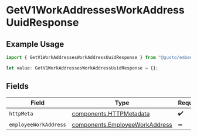 # GetV1WorkAddressesWorkAddressUuidResponse

## Example Usage

```typescript
import { GetV1WorkAddressesWorkAddressUuidResponse } from "@gusto/embedded-api/models/operations/getv1workaddressesworkaddressuuid.js";

let value: GetV1WorkAddressesWorkAddressUuidResponse = {};
```

## Fields

| Field                                                                            | Type                                                                             | Required                                                                         | Description                                                                      |
| -------------------------------------------------------------------------------- | -------------------------------------------------------------------------------- | -------------------------------------------------------------------------------- | -------------------------------------------------------------------------------- |
| `httpMeta`                                                                       | [components.HTTPMetadata](../../models/components/httpmetadata.md)               | :heavy_check_mark:                                                               | N/A                                                                              |
| `employeeWorkAddress`                                                            | [components.EmployeeWorkAddress](../../models/components/employeeworkaddress.md) | :heavy_minus_sign:                                                               | successful                                                                       |
